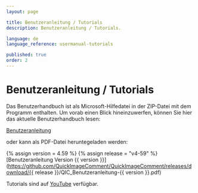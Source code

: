 ```yaml
---
layout: page

title: Benutzeranleitung / Tutorials
description: Benutzeranleitung / Tutorials.

language: de
language_reference: usermanual-tutorials

published: true
order: 2
---
```


# Benutzeranleitung / Tutorials

Das Benutzerhandbuch ist als Microsoft-Hilfedatei in der ZIP-Datei mit dem Programm enthalten. Um vorab einen Blick hineinzuwerfen, können Sie hier das aktuelle Benutzerhandbuch lesen:

[Benutzeranleitung](Benutzeranleitung.html)

oder kann als PDF-Datei heruntegeladen werden:

{% assign version = 4.59 %}
{% assign release =  "v4-59" %}
[Benutzeranleitung Version {{ version }}](https://github.com/QuickImageComment/QuickImageComment/releases/download/{{ release }}/QIC_Benutzeranleitung-{{ version }}.pdf)

Tutorials sind auf [YouTube](https://www.youtube.com/channel/UCrTOh1TBYB2e_4rANDnN6BA) verfügbar.